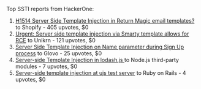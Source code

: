 Top SSTI reports from HackerOne:

1. [H1514 Server Side Template Injection in Return Magic email templates?](https://hackerone.com/reports/423541) to Shopify - 405 upvotes, $0
2. [Urgent: Server side template injection via Smarty template allows for RCE](https://hackerone.com/reports/164224) to Unikrn - 121 upvotes, $0
3. [Server Side Template Injection on Name parameter during Sign Up process](https://hackerone.com/reports/1104349) to Glovo - 25 upvotes, $0
4. [Server-side Template Injection in lodash.js ](https://hackerone.com/reports/904672) to Node.js third-party modules - 7 upvotes, $0
5. [Server-side template injection at ujs test server](https://hackerone.com/reports/942103) to Ruby on Rails - 4 upvotes, $0
